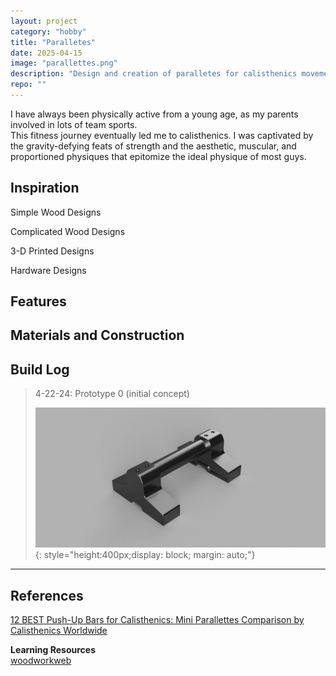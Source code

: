 ```yaml
---
layout: project
category: "hobby"
title: "Paralletes"
date: 2025-04-15
image: "parallettes.png"
description: "Design and creation of paralletes for calisthenics movements"
repo: ""
---
```


I have always been physically active from a young age, as my parents involved in lots of team sports.  
This fitness journey eventually led me to calisthenics. I was captivated by the gravity-defying feats of strength and the aesthetic, muscular, and proportioned physiques that epitomize the ideal physique of most guys.


## Inspiration

Simple Wood Designs
<div id="my-slideshow"></div>
<script>
  const slides = [
    { src: "/assets/media/parallettes_media/inspiration/simple-wood.png", caption: "Caption Text" },
    { src: "/assets/media/parallettes_media/inspiration/simple-wood2.png", caption: "Caption Two" },
    { src: "/assets/media/parallettes_media/inspiration/simple-wood3.png", caption: "Caption Three" },
    { src: "/assets/media/parallettes_media/inspiration/simple-wood4.png", caption: "Caption Four" },
    { src: "/assets/media/parallettes_media/inspiration/simple-wood5.png", caption: "Caption Five" }
  ];
  new Slideshow(slides, 'my-slideshow');
</script>

Complicated Wood Designs
<div id="my-slideshow1"></div>
<script>
  const slides1 = [
    { src: "/assets/media/parallettes_media/inspiration/wood.png", caption: "Caption Text" },
    { src: "/assets/media/parallettes_media/inspiration/wood2.png", caption: "Caption Two" },
    { src: "/assets/media/parallettes_media/inspiration/wood3.png", caption: "Caption Three" },
    { src: "/assets/media/parallettes_media/inspiration/wood4.png", caption: "Caption Four" },
  ];
  new Slideshow(slides1, 'my-slideshow1');
</script>

3-D Printed Designs
<div id="my-slideshow2"></div>
<script>
  const slides2 = [
    { src: "/assets/media/parallettes_media/inspiration/3d-print.png", caption: "Caption Text" },
    { src: "/assets/media/parallettes_media/inspiration/3d-print2.png", caption: "Caption Two" },
    { src: "/assets/media/parallettes_media/inspiration/3d-print3.png", caption: "Caption Three" },
  ];
  new Slideshow(slides2, 'my-slideshow2');
</script>

Hardware Designs
<div id="my-slideshow3"></div>
<script>
  const slides3 = [
    { src: "/assets/media/parallettes_media/inspiration/hardware1.png", caption: "Caption Text" },
    { src: "/assets/media/parallettes_media/inspiration/hardware2.png", caption: "Caption Two" },
  ];
  new Slideshow(slides3, 'my-slideshow3');
</script>

## Features


## Materials and Construction


## Build Log 
> 4-22-24: Prototype 0 (initial concept)
>
> ![Alt text](/assets/media/parallettes_media/parallette_typ1-v7.png){: 
style="height:400px;display: block; margin: auto;"}

---

## References

[12 BEST Push-Up Bars for Calisthenics: Mini Parallettes Comparison by Calisthenics Worldwide](https://www.youtube.com/watch?v=yOmqRXeuD_4)

**Learning Resources**  
[woodworkweb](https://www.woodworkweb.com/)